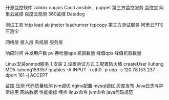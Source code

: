 开源监控软件
	zabbix
	nagios
	Cacti
	ansible、puppet
第三方监控服务
	监控宝
	阿里云监控
	百度云观测
	360监控
	Datadog

测试工具
	http load
	ab
	jmeter
	loadrunner
	tcpcopy
第三方测试服务
	阿里云PTS
	压测宝


网络层
接入层
系统层
服务层


响应时间
并发用户数
pv
吞吐量qps
机器数量
峰值qps
峰值机器数量


Linux安装snmpd服务
1.安装
2.设置验证方式
3.配置防火墙
createUser liuheng MD5 liuheng159357
iptables -A INPUT -i eth0 -p udp -s 120.78.153.237 --dport 161 -j ACCEPT


监控
压测
代码质量检测
jvm调优 nginx配置 mysql调优
灰度发布
Java日志与异常应用
网站数据 性能指标 埋点
linux命令 jvm命令
java代码规范